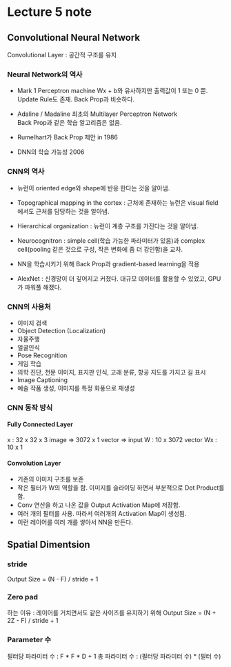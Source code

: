 
# Lecture 5 note

## Convolutional Neural Network

Convolutional Layer : 공간적 구조를 유지

### Neural Network의 역사

- Mark 1 Perceptron machine
Wx + b와 유사하지만 출력값이 1 또는 0 뿐.    
Update Rule도 존재. Back Prop과 비슷하다.

- Adaline / Madaline
최초의 Multilayer Perceptron Network    
Back Prop과 같은 학습 알고리즘은 없음.

- Rumelhart가 Back Prop 제안 in 1986

- DNN의 학습 가능성 2006

### CNN의 역사

- 뉴런이 oriented edge와 shape에 반응 한다는 것을 알아냄.

- Topographical mapping in the cortex : 근처에 존재하는 뉴런은 visual field 에서도 근처를 담당하는 것을 알아냄.

- Hierarchical organization : 뉴런이 계층 구조를 가진다는 것을 알아냄.

- Neurocognitron : simple cell(학습 가능한 파라미터가 있음)과 complex cell(pooling 같은 것으로 구성, 작은 변화에 좀 더 강인함)을 교차. 

- NN을 학습시키기 위해 Back Prop과 gradient-based learning을 적용

- AlexNet : 신경망이 더 깊어지고 커졌다. 대규모 데이터를 활용할 수 있었고, GPU가 파워풀 해졌다.

### CNN의 사용처

- 이미지 검색
- Object Detection (Localization)
- 자율주행
- 얼굴인식
- Pose Recognition
- 게임 학습
- 의학 진단, 천문 이미지, 표지판 인식, 고래 분류, 항공 지도를 가지고 길 표시
- Image Captioning
- 예술 작품 생성, 이미지를 특정 화풍으로 재생성

### CNN 동작 방식

#### Fully Connected Layer

x : 32 x 32 x 3 image => 3072 x 1 vector => input
W : 10 x 3072 vector
Wx : 10 x 1

#### Convolution Layer

- 기존의 이미지 구조를 보존
- 작은 필터가 W의 역할을 함. 이미지를 슬라이딩 하면서 부분적으로 Dot Product를 함.
- Conv 연산을 하고 나온 값을 Output Activation Map에 저장함.
- 여러 개의 필터를 사용. 따라서 여러개의 Activation Map이 생성됨.
- 이런 레이어를 여러 개를 쌓아서 NN을 만든다.

## Spatial Dimentsion

### stride

Output Size = (N - F) / stride + 1

### Zero pad

하는 이유 : 레이어를 거치면서도 같은 사이즈를 유지하기 위해
Output Size = (N + 2Z - F) / stride + 1

### Parameter 수

필터당 파라미터 수 : F * F * D + 1
총 파라미터 수  : (필터당 파라미터 수) * (필터 수)
